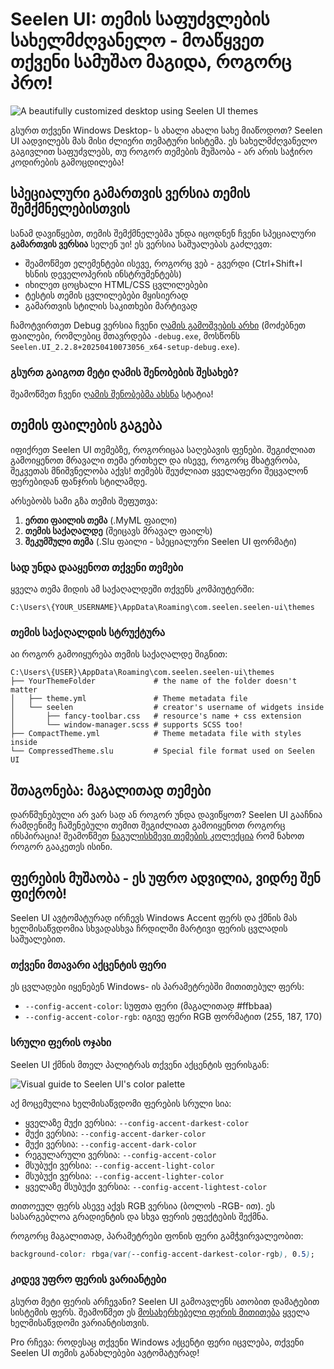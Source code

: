 # Seelen UI: თემის საფუძვლების სახელმძღვანელო - მოაწყვეთ თქვენი სამუშაო მაგიდა, როგორც პრო!

![A beautifully customized desktop using Seelen UI themes](https://raw.githubusercontent.com/Seelen-Inc/sl-blogs/refs/heads/master/blog/seelen-ui-theme-tutorial/image.png)

გსურთ თქვენი Windows Desktop- ს ახალი ახალი სახე მიაწოდოთ? Seelen UI აადვილებს
მას მისი ძლიერი თემატური სისტემა. ეს სახელმძღვანელო გაგივლით საფუძვლებს, თუ
როგორ თემების მუშაობა - არ არის საჭირო კოდირების გამოცდილება!

## სპეციალური გამართვის ვერსია თემის შემქმნელებისთვის

სანამ დავიწყებთ, თემის შემქმნელებმა უნდა იცოდნენ ჩვენი სპეციალური **გამართვის
ვერსია** სელენ უი! ეს ვერსია საშუალებას გაძლევთ:

- შეამოწმეთ ელემენტები ისევე, როგორც ვებ - გვერდი (Ctrl+Shift+I ხსნის
  დეველოპერის ინსტრუმენტებს)
- იხილეთ ცოცხალი HTML/CSS ცვლილებები
- ტესტის თემის ცვლილებები მყისიერად
- გამართვის სტილის საკითხები მარტივად

ჩამოტვირთეთ Debug ვერსია ჩვენი
[ღამის გამოშვების არხი](https://seelen.io/apps/seelen-ui/releases/nightly)
(მოძებნეთ ფაილები, რომლებიც მთავრდება `-debug.exe`, მოსწონს
`Seelen.UI_2.2.8+20250410073056_x64-setup-debug.exe`).

### გსურთ გაიგოთ მეტი ღამის შენობების შესახებ?

შეამოწმეთ ჩვენი
[ღამის შენობებმა ახსნა](https://seelen.io/blog/seelen-ui-nightly) სტატია!

## თემის ფაილების გაგება

იფიქრეთ Seelen UI თემებზე, როგორიცაა საღებავის ფენები. შეგიძლიათ გამოიყენოთ
მრავალი თემა ერთხელ და ისევე, როგორც მხატვრობა, შეკვეთას მნიშვნელობა აქვს!
თემებს შეუძლიათ ყველაფერი შეცვალონ ფერებიდან ფანჯრის სტილამდე.

არსებობს სამი გზა თემის შეფუთვა:

1. **ერთი ფაილის თემა** (.MyML ფაილი)
2. **თემის საქაღალდე** (შეიცავს მრავალ ფაილს)
3. **შეკუმშული თემა** (.Slu ფაილი - სპეციალური Seelen UI ფორმატი)

### სად უნდა დააყენოთ თქვენი თემები

ყველა თემა მიდის ამ საქაღალდეში თქვენს კომპიუტერში:

```text
C:\Users\{YOUR_USERNAME}\AppData\Roaming\com.seelen.seelen-ui\themes
```

### თემის საქაღალდის სტრუქტურა

აი როგორ გამოიყურება თემის საქაღალდე შიგნით:

```text
C:\Users\{USER}\AppData\Roaming\com.seelen.seelen-ui\themes
├── YourThemeFolder             # the name of the folder doesn't matter
│   ├── theme.yml               # Theme metadata file
│   └── seelen                  # creator's username of widgets inside
│       ├── fancy-toolbar.css   # resource's name + css extension
│       └── window-manager.scss # supports SCSS too!
├── CompactTheme.yml            # Theme metadata file with styles inside
└── CompressedTheme.slu         # Special file format used on Seelen UI
```

## შთაგონება: მაგალითად თემები

დარწმუნებული არ ვარ სად ან როგორ უნდა დავიწყოთ? Seelen UI გააჩნია რამდენიმე
ჩაშენებული თემით შეგიძლიათ გამოიყენოთ როგორც ინსპირაცია! შეამოწმეთ
[ნაგულისხმევი თემების კოლექცია](https://github.com/eythaann/Seelen-UI/tree/master/static/themes)
რომ ნახოთ როგორ გააკეთეს ისინი.

## ფერების მუშაობა - ეს უფრო ადვილია, ვიდრე შენ ფიქრობ!

Seelen UI ავტომატურად ირჩევს Windows Accent ფერს და ქმნის მას ხელმისაწვდომია
სხვადასხვა ჩრდილში მარტივი ფერის ცვლადის საშუალებით.

### თქვენი მთავარი აქცენტის ფერი

ეს ცვლადები იყენებენ Windows- ის პარამეტრებში მითითებულ ფერს:

- `--config-accent-color`: სუფთა ფერი (მაგალითად #ffbbaa)
- `--config-accent-color-rgb`: იგივე ფერი RGB ფორმატით (255, 187, 170)

### სრული ფერის ოჯახი

Seelen UI ქმნის მთელ პალიტრას თქვენი აქცენტის ფერისგან:

![Visual guide to Seelen UI's color palette](https://raw.githubusercontent.com/Seelen-Inc/sl-blogs/refs/heads/master/blog/seelen-ui-theme-tutorial/colors.png)

აქ მოცემულია ხელმისაწვდომი ფერების სრული სია:

- ყველაზე მუქი ვერსია: `--config-accent-darkest-color`
- მუქი ვერსია: `--config-accent-darker-color`
- მუქი ვერსია: `--config-accent-dark-color`
- რეგულარული ვერსია: `--config-accent-color`
- მსუბუქი ვერსია: `--config-accent-light-color`
- მსუბუქი ვერსია: `--config-accent-lighter-color`
- ყველაზე მსუბუქი ვერსია: `--config-accent-lightest-color`

თითოეულ ფერს ასევე აქვს RGB ვერსია (ბოლოს -RGB- ით). ეს სასარგებლოა გრადიენტის
და სხვა ფერის ეფექტების შექმნა.

როგორც მაგალითად, პარამეტრები ფონის ფერი გამჭვირვალეობით:

```css
background-color: rbga(var(--config-accent-darkest-color-rgb), 0.5);
```

### კიდევ უფრო ფერის ვარიანტები

გსურთ მეტი ფერის არჩევანი? Seelen UI გამოავლენს ათობით დამატებით სისტემის ფერს.
შეამოწმეთ ეს
[მოსახერხებელი ფერის მითითება](https://gist.github.com/eythaann/cd9a3cda0206ce23a17f5ea00ec2ba06)
ყველა ხელმისაწვდომი ვარიანტისთვის.

Pro რჩევა: როდესაც თქვენი Windows აქცენტი ფერი იცვლება, თქვენი Seelen UI თემის
განახლებები ავტომატურად!
